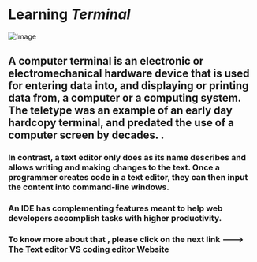 # Learning *Terminal*

![Image](https://upload.wikimedia.org/wikipedia/commons/9/9f/DEC_VT100_terminal_transparent.png)

## A computer terminal is an electronic or electromechanical hardware device that is used for entering data into, and displaying or printing data from, a computer or a computing system. The teletype was an example of an early day hardcopy terminal, and predated the use of a computer screen by decades. . 

### In contrast, a text editor only does as its name describes and allows writing and making changes to the text. Once a programmer creates code in a text editor, they can then input the content into command-line windows.

### An IDE has complementing features meant to help web developers accomplish tasks with higher productivity.


### To know more about that , please click on the next link ---> [The Text editor VS coding editor Website ](https://jaxenter.com/ides-vs-text-editor-148936.html)

